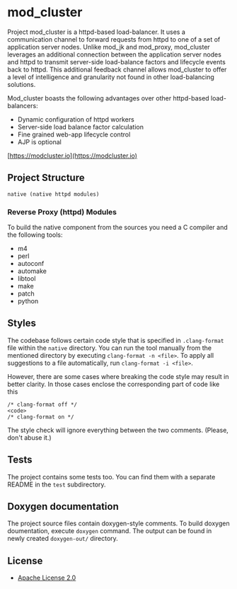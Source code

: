mod_cluster
===========

Project mod_cluster is a httpd-based load-balancer. It uses a communication channel to forward
requests from httpd to one of a set of application server nodes. Unlike mod_jk and mod_proxy,
mod_cluster leverages an additional connection between the application server nodes and httpd
to transmit server-side load-balance factors and lifecycle events back to httpd. This additional
feedback channel allows mod_cluster to offer a level of intelligence and granularity not found in
other load-balancing solutions.

Mod_cluster boasts the following advantages over other httpd-based load-balancers:

* Dynamic configuration of httpd workers
* Server-side load balance factor calculation
* Fine grained web-app lifecycle control
* AJP is optional

[https://modcluster.io](https://modcluster.io)


Project Structure
-----------------

```
native (native httpd modules)
```

### Reverse Proxy (httpd) Modules

To build the native component from the sources you need a C compiler and the following tools:
* m4
* perl
* autoconf
* automake
* libtool
* make
* patch
* python

Styles
------

The codebase follows certain code style that is specified in `.clang-format` file within the `native`
directory. You can run the tool manually from the mentioned directory by executing `clang-format -n <file>`.
To apply all suggestions to a file automatically, run `clang-format -i <file>`.

However, there are some cases where breaking the code style may result in better clarity. In those cases
enclose the corresponding part of code like this

```
/* clang-format off */
<code>
/* clang-format on */
```

The style check will ignore everything between the two comments. (Please, don't abuse it.)

Tests
-----

The project contains some tests too. You can find them with a separate README in the `test` subdirectory.

Doxygen documentation
---------------------

The project source files contain doxygen-style comments. To build doxygen doumentation, execute `doxygen` command.
The output can be found in newly created `doxygen-out/` directory.

License
-------
* [Apache License 2.0](http://www.apache.org/licenses/LICENSE-2.0)
